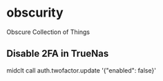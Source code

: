# obscurity
Obscure Collection of Things


## Disable 2FA in TrueNas

midclt call auth.twofactor.update '{"enabled": false}'

